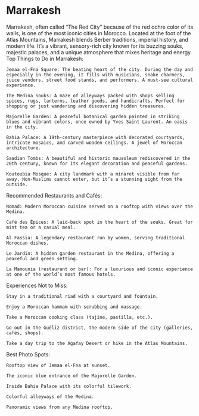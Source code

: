 # Marrakesh

Marrakesh, often called “The Red City” because of the red ochre color of its walls, is one of the most iconic cities in Morocco. Located at the foot of the Atlas Mountains, Marrakesh blends Berber traditions, imperial history, and modern life. It’s a vibrant, sensory-rich city known for its buzzing souks, majestic palaces, and a unique atmosphere that mixes heritage and energy.
Top Things to Do in Marrakesh:

    Jemaa el-Fna Square: The beating heart of the city. During the day and especially in the evening, it fills with musicians, snake charmers, juice vendors, street food stands, and performers. A must-see cultural experience.

    The Medina Souks: A maze of alleyways packed with shops selling spices, rugs, lanterns, leather goods, and handicrafts. Perfect for shopping or just wandering and discovering hidden treasures.

    Majorelle Garden: A peaceful botanical garden painted in striking blues and vibrant colors, once owned by Yves Saint Laurent. An oasis in the city.

    Bahia Palace: A 19th-century masterpiece with decorated courtyards, intricate mosaics, and carved wooden ceilings. A jewel of Moroccan architecture.

    Saadian Tombs: A beautiful and historic mausoleum rediscovered in the 20th century, known for its elegant decoration and peaceful gardens.

    Koutoubia Mosque: A city landmark with a minaret visible from far away. Non-Muslims cannot enter, but it’s a stunning sight from the outside.

Recommended Restaurants and Cafés:

    Nomad: Modern Moroccan cuisine served on a rooftop with views over the Medina.

    Café des Épices: A laid-back spot in the heart of the souks. Great for mint tea or a casual meal.

    Al Fassia: A legendary restaurant run by women, serving traditional Moroccan dishes.

    Le Jardin: A hidden garden restaurant in the Medina, offering a peaceful and green setting.

    La Mamounia (restaurant or bar): For a luxurious and iconic experience at one of the world’s most famous hotels.

Experiences Not to Miss:

    Stay in a traditional riad with a courtyard and fountain.

    Enjoy a Moroccan hammam with scrubbing and massage.

    Take a Moroccan cooking class (tajine, pastilla, etc.).

    Go out in the Guéliz district, the modern side of the city (galleries, cafés, shops).

    Take a day trip to the Agafay Desert or hike in the Atlas Mountains.

Best Photo Spots:

    Rooftop view of Jemaa el-Fna at sunset.

    The iconic blue entrance of the Majorelle Garden.

    Inside Bahia Palace with its colorful tilework.

    Colorful alleyways of the Medina.

    Panoramic views from any Medina rooftop.